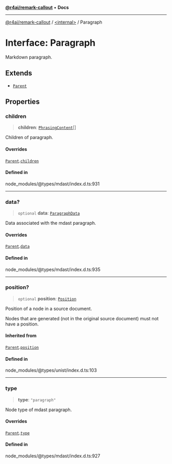 [**@r4ai/remark-callout**](../../README.md) • **Docs**

***

[@r4ai/remark-callout](../../globals.md) / [\<internal\>](../README.md) / Paragraph

# Interface: Paragraph

Markdown paragraph.

## Extends

- [`Parent`](Parent.md)

## Properties

### children

> **children**: [`PhrasingContent`](../type-aliases/PhrasingContent.md)[]

Children of paragraph.

#### Overrides

[`Parent`](Parent.md).[`children`](Parent.md#children)

#### Defined in

node\_modules/@types/mdast/index.d.ts:931

***

### data?

> `optional` **data**: [`ParagraphData`](ParagraphData.md)

Data associated with the mdast paragraph.

#### Overrides

[`Parent`](Parent.md).[`data`](Parent.md#data)

#### Defined in

node\_modules/@types/mdast/index.d.ts:935

***

### position?

> `optional` **position**: [`Position`](Position.md)

Position of a node in a source document.

Nodes that are generated (not in the original source document) must not
have a position.

#### Inherited from

[`Parent`](Parent.md).[`position`](Parent.md#position)

#### Defined in

node\_modules/@types/unist/index.d.ts:103

***

### type

> **type**: `"paragraph"`

Node type of mdast paragraph.

#### Overrides

[`Parent`](Parent.md).[`type`](Parent.md#type)

#### Defined in

node\_modules/@types/mdast/index.d.ts:927
